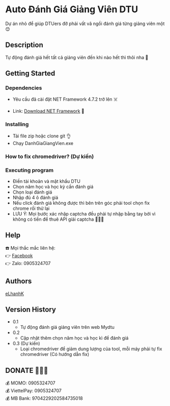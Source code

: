 # Auto Đánh Giá Giảng Viên DTU

Dự án nhỏ để giúp DTUers đỡ phải vất vã ngồi đánh giá từng giảng viên một 😊

## Description

Tự động đánh giá hết tất cả giảng viên đến khi nào hết thì thôi nha 🙂

## Getting Started

### Dependencies

* Yêu cầu đã cài đặt NET Framework 4.7.2 trở lên ☠️

* Link: [Download NET Framework](https://dotnet.microsoft.com/en-us/download/dotnet-framework) 🤘

### Installing

* Tải file zip hoặc clone git 👌
* Chạy DanhGiaGiangVien.exe

### How to fix chromedriver? (Dự kiến)

### Executing program

* Điền tài khoản và mật khẩu DTU
* Chọn năm học và học kỳ cần đánh giá
* Chọn loại đánh giá
* Nhập đủ 4 ô đánh giá
* Nếu click đánh giá không được thì bên trên góc phải tool chọn fix chrome rồi thử lại
* LƯU Ý: Mọi bước xác nhập captcha đều phải tự nhập bằng tay bởi vì không có tiền để thuê API giải captcha 🤒🤒🤒


## Help

☎️ Mọi thắc mắc liên hệ:<br />
👉 [Facebook](https://www.facebook.com/lehquockhanh/)<br />
👉 Zalo: 0905324707

## Authors

[eLhanhK](https://www.facebook.com/lehquockhanh/)

## Version History

* 0.1
    * Tự động đánh giá giảng viên trên web Mydtu
* 0.2
    * Cập nhật thêm chọn năm học và học kì để đánh giá
* 0.3 (Dự kiến)
    * Loại chromedriver để giảm dung lượng của tool, mỗi máy phải tự fix chromedriver (Có hướng dẫn fix) 
## DONATE 💸💸💸
💰 MOMO: 0905324707<br />
💰 ViettelPay: 0905324707<br />
💰 MB Bank: 9704229202584735018
